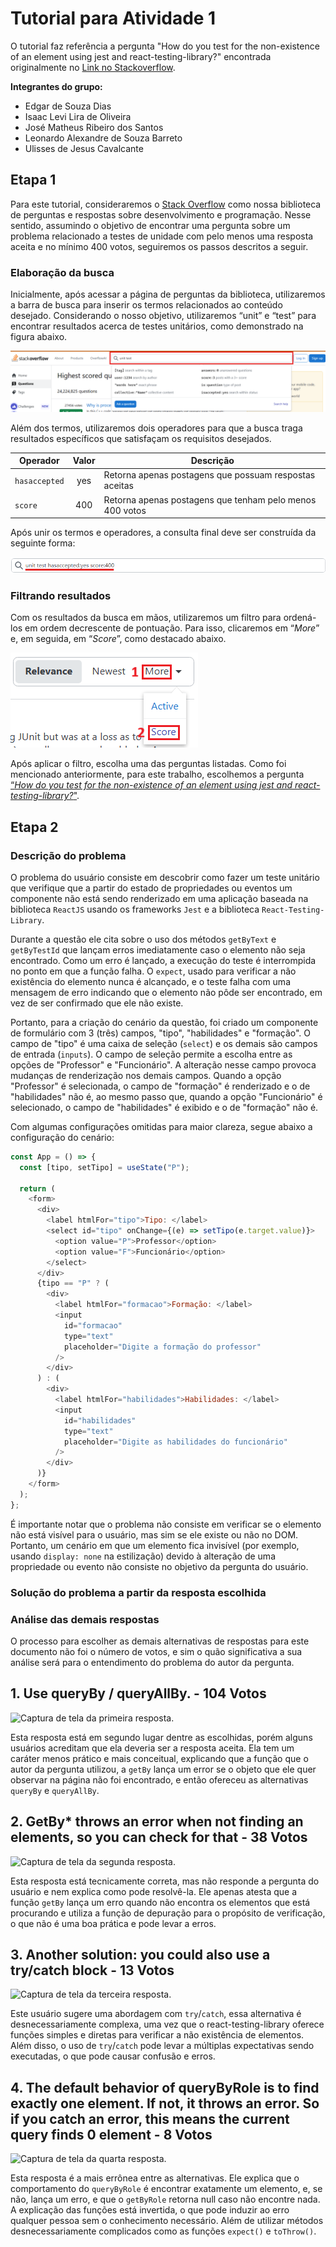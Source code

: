 # Tutorial para Atividade 1

O tutorial faz referência a pergunta "How do you test for the non-existence of an element using jest and react-testing-library?" encontrada originalmente no [Link no Stackoverflow](https://stackoverflow.com/questions/52783144/how-do-you-test-for-the-non-existence-of-an-element-using-jest-and-react-testing).

**Integrantes do grupo:**
- Edgar de Souza Dias
- Isaac Levi Lira de Oliveira
- José Matheus Ribeiro dos Santos
- Leonardo Alexandre de Souza Barreto
- Ulisses de Jesus Cavalcante

## Etapa 1

Para este tutorial, consideraremos o [Stack Overflow](https://stackoverflow.com/questions) como nossa biblioteca de perguntas e respostas sobre desenvolvimento e programação. Nesse sentido, assumindo o objetivo de encontrar uma pergunta sobre um problema relacionado a testes de unidade com pelo menos uma resposta aceita e no mínimo 400 votos, seguiremos os passos descritos a seguir.

### Elaboração da busca

Inicialmente, após acessar a página de perguntas da biblioteca, utilizaremos a barra de busca para inserir os termos relacionados ao conteúdo desejado. Considerando o nosso objetivo, utilizaremos “unit” e “test” para encontrar resultados acerca de testes unitários, como demonstrado na figura abaixo.

![Captura de tela da barra de busca do Stack Overflow com os termos "unit" e "test".](public/barra-de-busca-termos.png)

Além dos termos, utilizaremos dois operadores para que a busca traga resultados específicos que satisfaçam os requisitos desejados.

| Operador | Valor | Descrição |
| --- | :---: | --- |
| `hasaccepted` | yes | Retorna apenas postagens que possuam respostas aceitas |
| `score` | 400 | Retorna apenas postagens que tenham pelo menos 400 votos |

Após unir os termos e operadores, a consulta final deve ser construída da seguinte forma:

![Captura de tela da barra de busca do Stack Overflow com os termos e operadores escolhidos.](public/barra-de-busca-final.png)

### Filtrando resultados

Com os resultados da busca em mãos, utilizaremos um filtro para ordená-los em ordem decrescente de pontuação. Para isso, clicaremos em “*More*” e, em seguida, em “*Score*”, como destacado abaixo.

![Captura de tela com a sequência de filtros utilizados no Stack Overflow.](public/sequencia-de-filtros.png)

Após aplicar o filtro, escolha uma das perguntas listadas. Como foi mencionado anteriormente, para este trabalho, escolhemos a pergunta [“*How do you test for the non-existence of an element using jest and react-testing-library?*"](https://stackoverflow.com/questions/52783144/how-do-you-test-for-the-non-existence-of-an-element-using-jest-and-react-testing).

## Etapa 2

### Descrição do problema

O problema do usuário consiste em descobrir como fazer um teste unitário que verifique que a partir do estado de propriedades ou eventos um componente não está sendo renderizado em uma aplicação baseada na biblioteca `ReactJS` usando os frameworks `Jest` e a biblioteca `React-Testing-Library`.

Durante a questão ele cita sobre o uso dos métodos `getByText` e `getByTestId` que lançam erros imediatamente caso o elemento não seja encontrado. Como um erro é lançado, a execução do teste é interrompida no ponto em que a função falha. O `expect`, usado para verificar a não existência do elemento nunca é alcançado, e o teste falha com uma mensagem de erro indicando que o elemento não pôde ser encontrado, em vez de ser confirmado que ele não existe.

Portanto, para a criação do cenário da questão, foi criado um componente de formulário com 3 (três) campos, "tipo", "habilidades" e "formação". O campo de "tipo" é uma caixa de seleção (`select`) e os demais são campos de entrada (`inputs`). O campo de seleção permite a escolha entre as opções de "Professor" e "Funcionário". A alteração nesse campo provoca mudanças de renderização nos demais campos. Quando a opção "Professor" é selecionada, o campo de "formação" é renderizado e o de "habilidades" não é, ao mesmo passo que, quando a opção "Funcionário" é selecionado, o campo de "habilidades" é exibido e o de "formação" não é.

Com algumas configurações omitidas para maior clareza, segue abaixo a configuração do cenário:

```js
const App = () => {
  const [tipo, setTipo] = useState("P");

  return (
    <form>
      <div>
        <label htmlFor="tipo">Tipo: </label>
        <select id="tipo" onChange={(e) => setTipo(e.target.value)}>
          <option value="P">Professor</option>
          <option value="F">Funcionário</option>
        </select>
      </div>
      {tipo == "P" ? (
        <div>
          <label htmlFor="formacao">Formação: </label>
          <input
            id="formacao"
            type="text"
            placeholder="Digite a formação do professor"
          />
        </div>
      ) : (
        <div>
          <label htmlFor="habilidades">Habilidades: </label>
          <input
            id="habilidades"
            type="text"
            placeholder="Digite as habilidades do funcionário"
          />
        </div>
      )}
    </form>
  );
};
```

É importante notar que o problema não consiste em verificar se o elemento não está visível para o usuário, mas sim se ele existe ou não no DOM. Portanto, um cenário em que um elemento fica invisível (por exemplo, usando `display: none` na estilização) devido à alteração de uma propriedade ou evento não consiste no objetivo da pergunta do usuário.

### Solução do problema a partir da resposta escolhida



### Análise das demais respostas

O processo para escolher as demais alternativas de respostas para este documento não foi o número de votos, e sim o quão significativa a sua análise será para o entendimento do problema do autor da pergunta.

## 1. Use queryBy / queryAllBy. - 104 Votos
![Captura de tela da primeira resposta.](public/Resposta-errrada1.png)

Esta resposta está em segundo lugar dentre as escolhidas, porém alguns usuários acreditam que ela deveria ser a resposta aceita. Ela tem um caráter menos prático e mais conceitual, explicando que a função que o autor da pergunta utilizou, a `getBy` lança um error se o objeto que ele quer observar na página não foi encontrado, e então ofereceu as alternativas `queryBy` e `queryAllBy`.

## 2. GetBy* throws an error when not finding an elements, so you can check for that - 38 Votos

![Captura de tela da segunda resposta.](public/Resposta-errrada2.png)

Esta resposta está tecnicamente correta, mas não responde a pergunta do usuário e nem explica como pode resolvê-la. Ele apenas atesta que a função `getBy` lança um erro quando não encontra os elementos que está procurando e utiliza a função de depuração para o propósito de verificação, o que não é uma boa prática e pode levar a erros.

## 3. Another solution: you could also use a try/catch block - 13 Votos

![Captura de tela da terceira resposta.](public/Resposta-errrada3.png)

Este usuário sugere uma abordagem com `try`/`catch`, essa alternativa é desnecessariamente complexa, uma vez que o react-testing-library oferece funções simples e diretas para verificar a não existência de elementos. Além disso, o uso de `try`/`catch` pode levar a múltiplas expectativas sendo executadas, o que pode causar confusão e erros.

## 4. The default behavior of queryByRole is to find exactly one element. If not, it throws an error. So if you catch an error, this means the current query finds 0 element - 8 Votos

![Captura de tela da quarta resposta.](public/Resposta-errrada4.png)

Esta resposta é a mais errônea entre as alternativas. Ele explica que o comportamento do `queryByRole` é encontrar exatamente um elemento, e, se não, lança um erro, e que o `getByRole` retorna null caso não encontre nada. A explicação das funções está invertida, o que pode induzir ao erro qualquer pessoa sem o conhecimento necessário. Além de utilizar métodos desnecessariamente complicados como as funções `expect()` e `toThrow()`.
